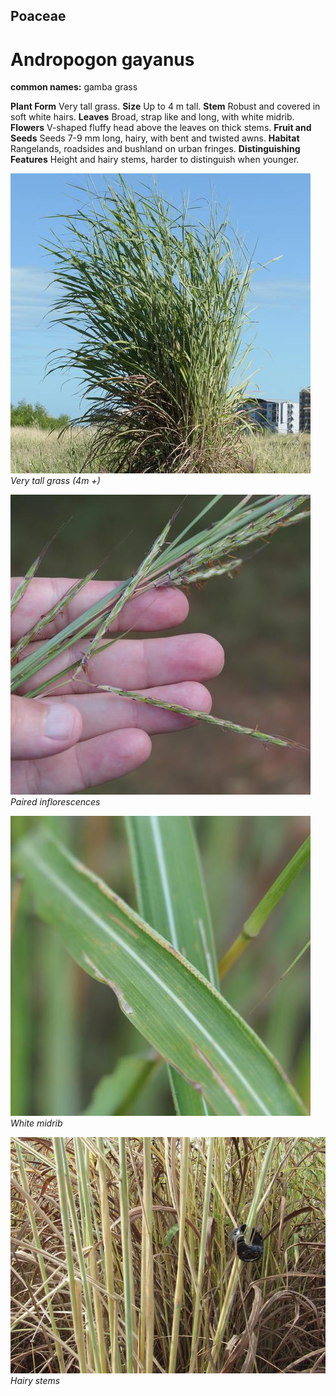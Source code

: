 ## Poaceae
# Andropogon gayanus
**common names:** gamba grass

**Plant Form** Very tall grass. **Size** Up to 4 m tall. **Stem** Robust and covered in soft white hairs. **Leaves** Broad, strap like and long, with white midrib. **Flowers** V-shaped fluffy head above the leaves on thick stems. **Fruit and Seeds** Seeds 7-9 mm long, hairy, with bent and twisted awns. **Habitat** Rangelands, roadsides and bushland on urban fringes. **Distinguishing Features** Height and hairy stems, harder to distinguish when younger.


![Very tall grass (4m +)](100300_P1100817.jpg)  
 *Very tall grass (4m +)* 

![Paired inflorescences](100089_P1122237.jpg)  
 *Paired inflorescences* 

![White midrib](98043_P1133873.jpg)  
 *White midrib* 

![Hairy stems](6534_DSCF3773.jpg)  
 *Hairy stems* 

